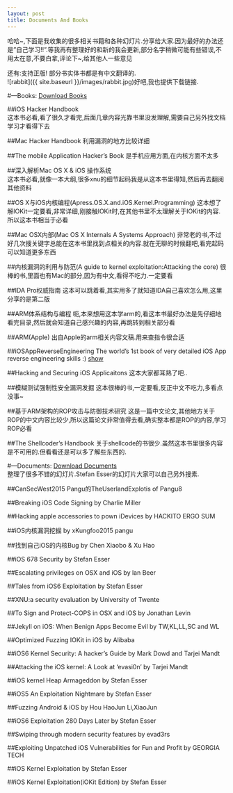 ```yaml
---
layout: post
title: Documents And Books
---
```

哈哈~,下面是我收集的很多相关书籍和各种幻灯片.分享给大家.因为最好的办法还是”自己学习!!”.等我再有整理好的和新的我会更新,部分名字稍微可能有些错误,不用太在意,不要白拿,评论下~,给其他人一些意见

还有:支持正版! 部分书实体书都是有中文翻译的.  
![rabbit]({{ site.baseurl }}/images/rabbit.jpg)好吧,我也提供下载链接.

#—Books:
[Download Books](http://pan.baidu.com/s/1pJEcNcZ)

##iOS Hacker Handbook  
这本书必看,看了很久才看完,后面几章内容光靠书里没发理解,需要自己另外找文档学习才看得下去  
  
  
##Mac Hacker Handbook
利用漏洞的地方比较详细


##The mobile Application Hacker’s Book
是手机应用方面,在内核方面不太多


##深入解析Mac OS X & iOS 操作系统     
这本书必看,就像一本大纲,很多xnu的细节起码我是从这本书里得知,然后再去翻阅其他资料

##OS X与iOS内核编程(Apress.OS.X.and.iOS.Kernel.Programming)
这本想了解IOKit一定要看,非常详细,刚接触IOKit时,在其他书里不太理解关于IOKit的内容.所以这本书相当于必看

##Mac OSX内部(Mac OS X Internals A Systems Approach)
非常老的书,不过好几次搜关键字总能在这本书里找到点相关的内容.就在无聊的时候翻吧,看完起码可以知道更多东西 

##内核漏洞的利用与防范(A guide to kernel exploitation:Attacking the core)
很棒的书,里面也有Mac的部分,因为有中文,看得不吃力.一定要看

##IDA Pro权威指南
这本可以跳着看,其实用多了就知道IDA自己喜欢怎么用,这里分享的是第二版 

##ARM体系结构与编程
呃,本来想用这本学arm的,看这本书最好办法是先仔细地看完目录,然后就会知道自己感兴趣的内容,再跳转到相关部分看 

##ARM(Apple)
出自Apple的arm相关内容文稿.用来查指令很合适 

##iOSAppReverseEngineering
The world’s 1st book of very detailed iOS App reverse engineering skills :) [show](https://github.com/iosre/iOSAppReverseEngineering)

##Hacking and Securing iOS Applicaitons
这本大家都耳熟了吧.. 

##模糊测试强制性安全漏洞发掘
这本很棒的书,一定要看,反正中文不吃力,多看点没事~ 

##基于ARM架构的ROP攻击与防御技术研究
这是一篇中文论文,其他地方关于ROP的中文内容比较少,所以这篇论文非常值得去看,确实整本都是ROP的内容,学习ROP必看

##The Shellcoder’s Handbook
关于shellcode的书很少.虽然这本书里很多内容是不可用的.但看看还是可以多了解些东西的.

#—Documents:
[Download Documents](http://pan.baidu.com/s/1hqhhdD6)  
整理了很多不错的幻灯片.Stefan Esser的幻灯片大家可以自己另外搜素. 

##CanSecWest2015
Pangu的TheUserlandExplotis of Pangu8 

##Breaking iOS Code Signing
by Charlie Miller

##Hacking apple accessories to pown iDevices
by HACKITO ERGO SUM

##iOS内核漏洞挖掘
by xKungfoo2015 pangu

##找到自己iOS的内核Bug
by Chen Xiaobo & Xu Hao

##iOS 678 Security
by Stefan Esser

##Escalating privileges on OSX and iOS
by lan Beer

##Tales from iOS6 Exploitation
by Stefan Esser

##XNU:a security evaluation
by University of Twente

##To Sign and Protect-COPS in OSX and iOS
by Jonathan Levin

##Jekyll on iOS: When Benign Apps Become Evil
by TW,KL,LL,SC and WL

##Optimized Fuzzing IOKit in iOS
by Alibaba

##iOS6 Kernel Security: A hacker’s Guide
by Mark Dowd and Tarjei Mandt

##Attacking the iOS kernel: A Look at ‘evasi0n’
by Tarjei Mandt

##iOS kernel Heap Armageddon
by Stefan Esser

##iOS5 An Exploitation Nightmare
by Stefan Esser

##Fuzzing Android & iOS
by Hou HaoJun Li,XiaoJun

##iOS6 Exploitation 280 Days Later
by Stefan Esser

##Swiping through modern security features
by evad3rs

##Exploiting Unpatched iOS Vulnerabilities for Fun and Profit
by GEORGIA TECH

##iOS Kernel Exploitation
by Stefan Esser

##iOS Kernel Exploitation(iOKit Edition)
by Stefan Esser